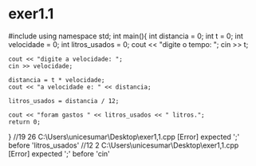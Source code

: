 # exer1.1
#include<iostream>
using namespace std;
int main(){
	int distancia = 0;
	int t = 0;
	int velocidade = 0;
	int litros_usados = 0;
	cout << "digite o tempo: ";
	cin >> t;

	cout << "digite a velocidade: ";
	cin >> velocidade;

	distancia = t * velocidade;
	cout << "a velocidade e: " << distancia;
	
	litros_usados = distancia / 12;
	
	cout << "foram gastos " << litros_usados << " litros.";	
	return 0;
}
//19	26	C:\Users\unicesumar\Desktop\exer1,1.cpp	[Error] expected ';' before 'litros_usados'
//12	2	C:\Users\unicesumar\Desktop\exer1,1.cpp	[Error] expected ';' before 'cin'
